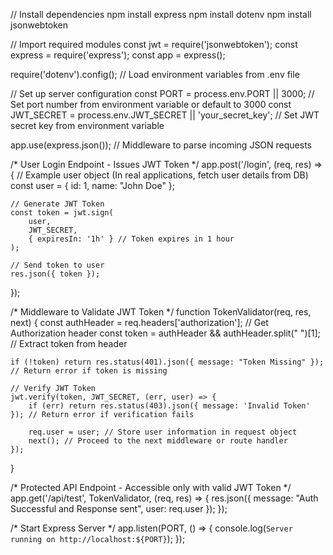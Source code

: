 // Install dependencies
npm install express
npm install dotenv
npm install jsonwebtoken

// Import required modules
const jwt = require('jsonwebtoken');
const express = require('express');
const app = express();

require('dotenv').config(); // Load environment variables from .env file

// Set up server configuration
const PORT = process.env.PORT || 3000; // Set port number from environment variable or default to 3000
const JWT_SECRET = process.env.JWT_SECRET || 'your_secret_key'; // Set JWT secret key from environment variable

app.use(express.json()); // Middleware to parse incoming JSON requests

/* User Login Endpoint - Issues JWT Token */
app.post('/login', (req, res) => {
    // Example user object (In real applications, fetch user details from DB)
    const user = { id: 1, name: "John Doe" };

    // Generate JWT Token
    const token = jwt.sign(
        user, 
        JWT_SECRET, 
        { expiresIn: '1h' } // Token expires in 1 hour
    );

    // Send token to user
    res.json({ token });
});

/* Middleware to Validate JWT Token */
function TokenValidator(req, res, next) {
    const authHeader = req.headers['authorization']; // Get Authorization header
    const token = authHeader && authHeader.split(" ")[1]; // Extract token from header

    if (!token) return res.status(401).json({ message: "Token Missing" }); // Return error if token is missing

    // Verify JWT Token
    jwt.verify(token, JWT_SECRET, (err, user) => {
        if (err) return res.status(403).json({ message: 'Invalid Token' }); // Return error if verification fails

        req.user = user; // Store user information in request object
        next(); // Proceed to the next middleware or route handler
    });
}

/* Protected API Endpoint - Accessible only with valid JWT Token */
app.get('/api/test', TokenValidator, (req, res) => {
    res.json({ message: "Auth Successful and Response sent", user: req.user });
});

/* Start Express Server */
app.listen(PORT, () => {
    console.log(`Server running on http://localhost:${PORT}`);
});

